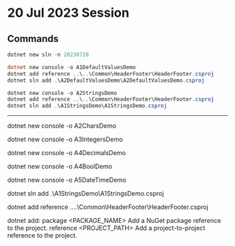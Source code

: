# 20 Jul 2023 Session

## Commands

```powershell
dotnet new sln -n 20230720

dotnet new console -o A1DefaultValuesDemo
dotnet add reference ..\..\Common\HeaderFooter\HeaderFooter.csproj
dotnet sln add .\A2DefaultValuesDemo\A2DefaultValuesDemo.csproj

dotnet new console -o A2StringsDemo
dotnet add reference ..\..\Common\HeaderFooter\HeaderFooter.csproj
dotnet sln add .\A1StringsDemo\A1StringsDemo.csproj
```

---------------------------------------------------

dotnet new console -o A2CharsDemo

dotnet new console -o A3IntegersDemo

dotnet new console -o A4DecimalsDemo

dotnet new console -o A4BoolDemo

dotnet new console -o A5DateTimeDemo

dotnet sln add .\A1StringsDemo\A1StringsDemo.csproj

dotnet add reference ..\..\Common\HeaderFooter\HeaderFooter.csproj

dotnet add:
  package <PACKAGE_NAME>    Add a NuGet package reference to the project.
  reference <PROJECT_PATH>  Add a project-to-project reference to the project.
